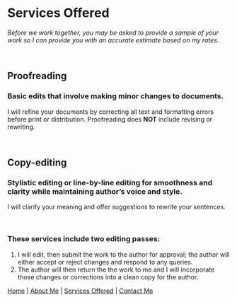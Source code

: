 # Services Offered
*Before we work together, you may be asked to provide a sample of your work so I can provide you with an accurate estimate based on my rates.*

<br>

## Proofreading 
### Basic edits that involve making minor changes to documents.  

I will refine your documents by correcting all text and formatting errors before print or distribution.  Proofreading does **NOT** include revising or rewriting.

<br>

## Copy-editing
### Stylistic editing or line-by-line editing for smoothness and clarity while maintaining author’s voice and style.

I will clarify your meaning and offer suggestions to rewrite your sentences.

<br>

### These services include two editing passes: 
1.  I will edit, then submit the work to the author for approval; the author will either accept or reject changes and respond to any queries.
2.  The author will then return the the work to me and I will incorporate those changes or corrections into a clean copy for the author.



[Home](./README.md)  |  [About Me](./About.md)  |  [Services Offered](./Services.md)  |  [Contact Me](./Contact.md)
